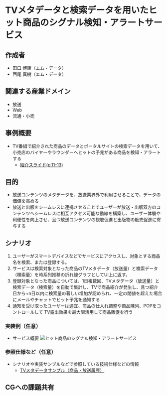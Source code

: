 # TVメタデータと検索データを用いたヒット商品のシグナル検知・アラートサービス

## 作成者
- 田口 博康（エム・データ）
- 西尾 真樹（エム・データ）

## 関連する産業ドメイン
- 放送
- Web
- 流通・小売

## 事例概要
- TV番組で紹介された商品のデータとポータルサイトの検索データを用いて、小売店のバイヤーやラウンダーへヒットの予兆がある商品を検知・アラートする　
  - [紹介スライド(p.11-13)](https://github.com/w3c-cg/mcm-jp/blob/main/meetings/2024-09-05/%E3%82%A8%E3%83%A0%E3%83%BB%E3%83%87%E3%83%BC%E3%82%BF%E8%B3%87%E6%96%99_20240905%E3%80%90%E9%85%8D%E5%B8%83%E7%89%88%E3%80%91.pdf)

## 目的
- 放送コンテンツのメタデータを、放送業界外で利用させることで、データの価値を高める
- 放送と出版をシームレスに連携させることでユーザーが放送・出版双方のコンテンツへシームレスに相互アクセス可能な動線を構築し、ユーザー体験や利便性を向上させ、且つ放送コンテンツの視聴促進と出版物の販売促進に寄与する


## シナリオ
1.	ユーザーがスマートデバイスなどでサービスにアクセスし、対象とする商品名を検索、または登録する。
2.	サービスは検索対象となった商品のTVメタデータ（放送量）と検索データ（検索量）を時系列推移の折れ線グラフとしてUI上に返す。
3.	登録対象となった商品については、1日複数回、TVメタデータ（放送量）と検索データ（検索量）を自動で集計し、TVで商品紹介が発生し、且つ紹介日から+n日以内に検索量の著しい増加が認められ、一定の閾値を超えた場合にメールやチャットでヒット予兆を通知する
4.	通知を受け取ったユーザーは適宜、商品の仕入れ調整や商品陳列、POPをコントロールして
TV露出効果を最大限活用して商品販促を行う


### 実装例（任意）
- サービス概要
![ヒット商品のシグナル検知・アラートサービス](https://w3c-cg.github.io/mcm-jp/reports/use-cases/TV-metadata/image-4.png "ヒット商品のシグナル検知・アラートサービス")

### 参照仕様など（任意）
- シナリオや実装サンプルなどで参照している技術仕様などの情報
  - [TVメタデータサンプル（商品・放送履歴）](https://w3c-cg.github.io/mcm-jp/reports/use-cases/TV-metadata/sample-data-2.csv)

## CGへの課題共有



